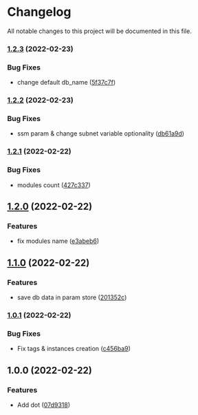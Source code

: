 # Changelog

All notable changes to this project will be documented in this file.

### [1.2.3](https://github.com/ck-ev-test/terraform-module-rds-cluster/compare/v1.2.2...v1.2.3) (2022-02-23)


### Bug Fixes

* change default db_name ([5f37c7f](https://github.com/ck-ev-test/terraform-module-rds-cluster/commit/5f37c7f5c5937cc6d903305326c23a9853903684))

### [1.2.2](https://github.com/ck-ev-test/terraform-module-rds-cluster/compare/v1.2.1...v1.2.2) (2022-02-23)


### Bug Fixes

* ssm param & change subnet variable optionality ([db61a9d](https://github.com/ck-ev-test/terraform-module-rds-cluster/commit/db61a9d03501a6a5738eea756adceae881a9f330))

### [1.2.1](https://github.com/ck-ev-test/terraform-module-rds-cluster/compare/v1.2.0...v1.2.1) (2022-02-22)


### Bug Fixes

* modules count ([427c337](https://github.com/ck-ev-test/terraform-module-rds-cluster/commit/427c337542adbe55686c1b3e96e9d71017551745))

## [1.2.0](https://github.com/ck-ev-test/terraform-module-rds-cluster/compare/v1.1.0...v1.2.0) (2022-02-22)


### Features

* fix modules name ([e3abeb6](https://github.com/ck-ev-test/terraform-module-rds-cluster/commit/e3abeb609d558a5895ceab3b63b50ed6333ed187))

## [1.1.0](https://github.com/ck-ev-test/terraform-module-rds-cluster/compare/v1.0.1...v1.1.0) (2022-02-22)


### Features

* save db data in param store ([201352c](https://github.com/ck-ev-test/terraform-module-rds-cluster/commit/201352c2ffd7080af9e79098c79e1855ede7f3bb))

### [1.0.1](https://github.com/ck-ev-test/terraform-module-rds-cluster/compare/v1.0.0...v1.0.1) (2022-02-22)


### Bug Fixes

* Fix tags & instances creation ([c456ba9](https://github.com/ck-ev-test/terraform-module-rds-cluster/commit/c456ba9ce5f3e891ce821f25c16dc697e55d2aec))

## 1.0.0 (2022-02-22)


### Features

* Add dot ([07d9318](https://github.com/ck-ev-test/terraform-module-rds-cluster/commit/07d931847e9d20b47867039f9ae1ae014b110277))
